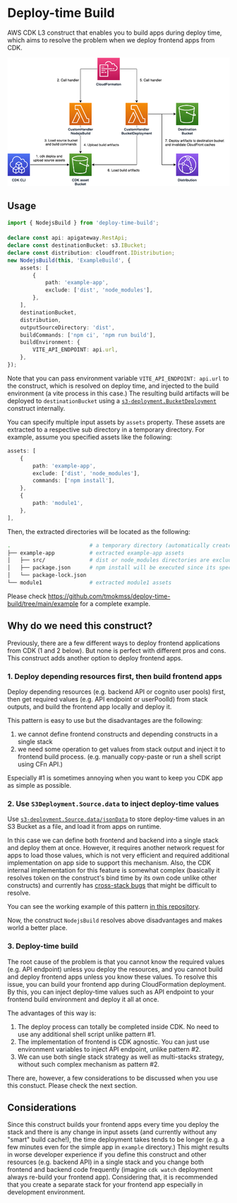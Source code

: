 # Deploy-time Build
AWS CDK L3 construct that enables you to build apps during deploy time, which aims to resolve the problem when we deploy frontend apps from CDK.

![architecture](./imgs/architecture.png)

## Usage
```ts
import { NodejsBuild } from 'deploy-time-build';

declare const api: apigateway.RestApi;
declare const destinationBucket: s3.IBucket;
declare const distribution: cloudfront.IDistribution;
new NodejsBuild(this, 'ExampleBuild', {
    assets: [
        {
            path: 'example-app',
            exclude: ['dist', 'node_modules'],
        },
    ],
    destinationBucket,
    distribution,
    outputSourceDirectory: 'dist',
    buildCommands: ['npm ci', 'npm run build'],
    buildEnvironment: {
        VITE_API_ENDPOINT: api.url,
    },
});
```

Note that you can pass environment variable `VITE_API_ENDPOINT: api.url` to the construct, which is resolved on deploy time, and injected to the build environment (a vite process in this case.)
The resulting build artifacts will be deployed to `destinationBucket` using a [`s3-deployment.BucketDeployment`](https://docs.aws.amazon.com/cdk/api/v2/docs/aws-cdk-lib.aws_s3_deployment.BucketDeployment.html) construct internally.

You can specify multiple input assets by `assets` property. These assets are extracted to a respective sub directory in a temporary directory. For example, assume you specified assets like the following:

```ts
assets: [
    {
        path: 'example-app',
        exclude: ['dist', 'node_modules'],
        commands: ['npm install'],
    },
    {
        path: 'module1',
    },
],
```

Then, the extracted directories will be located as the following:

```sh
.                         # a temporary directory (automatically created)
├── example-app           # extracted example-app assets
│   ├── src/              # dist or node_modules directories are excluded even if they exist locally.
│   ├── package.json      # npm install will be executed since its specified in `commands` property.
│   └── package-lock.json
└── module1               # extracted module1 assets
```

Please check https://github.com/tmokmss/deploy-time-build/tree/main/example for a complete example.

## Why do we need this construct?
Previously, there are a few different ways to deploy frontend applications from CDK (1 and 2 below). But none is perfect with different pros and cons. This construct adds another option to deploy frontend apps.

### 1. Deploy depending resources first, then build frontend apps
Deploy depending resources (e.g. backend API or cognito user pools) first, then get required values (e.g. API endpoint or userPoolId) from stack outputs, and build the frontend app locally and deploy it.

This pattern is easy to use but the disadvantages are the following:

1. we cannot define frontend constructs and depending constructs in a single stack
2. we need some operation to get values from stack output and inject it to frontend build process. (e.g. manually copy-paste or run a shell script using CFn API.)

Especially #1 is sometimes annoying when you want to keep you CDK app as simple as possible.

### 2. Use `S3Deployment.Source.data` to inject deploy-time values
Use [`s3-deployment.Source.data/jsonData`](https://github.com/aws/aws-cdk/pull/18659) to store deploy-time values in an S3 Bucket as a file, and load it from apps on runtime. 

In this case we can define both frontend and backend into a single stack and deploy them at once. However, it requires another network request for apps to load those values, which is not very efficient and required additional implementation on app side to support this mechanism. Also, the CDK internal implementation for this feature is somewhat complex (basically it resolves token on the construct's bind time by its own code unlike other constructs) and currently has [cross-stack bugs](https://github.com/aws/aws-cdk/issues/19257) that might be difficult to resolve.

You can see the working example of this pattern [in this repository](https://github.com/aws-samples/nextjs-authentication-ui-using-amplify-ui-with-cognito#deploy-cdk-stacks).

Now, the construct `NodejsBuild` resolves above disadvantages and makes world a better place.

### 3. Deploy-time build
The root cause of the problem is that you cannot know the required values (e.g. API endpoint) unless you deploy the resources, and you cannot build and deploy frontend apps unless you know these values. To resolve this issue, you can build your frontend app during CloudFormation deployment. By this, you can inject deploy-time values such as API endpoint to your frontend build environment and deploy it all at once.

The advantages of this way is:

1. The deploy process can totally be completed inside CDK. No need to use any additional shell script unlike pattern #1.
2. The implementation of frontend is CDK agnostic. You can just use environment variables to inject API endpoint, unlike pattern #2.
3. We can use both single stack strategy as well as multi-stacks strategy, without such complex mechanism as pattern #2.

There are, however, a few considerations to be discussed when you use this constuct. Please check the next section.

## Considerations
Since this construct builds your frontend apps every time you deploy the stack and there is any change in input assets (and currently without any "smart" build cache!), the time deployment takes tends to be longer (e.g. a few minutes even for the simple app in `example` directory.) This might results in worse developer experience if you define this construct and other resources (e.g. backend API) in a single stack and you change both frontend and backend code frequently (imagine `cdk watch` deployment always re-build your frontend app). Considering that, it is recommended that you create a separate stack for your frontend app especially in development environment.
